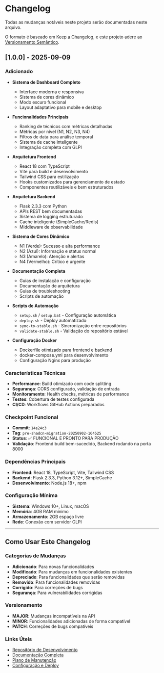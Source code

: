 # Changelog

Todas as mudanças notáveis neste projeto serão documentadas neste arquivo.

O formato é baseado em [Keep a Changelog](https://keepachangelog.com/pt-BR/1.0.0/),
e este projeto adere ao [Versionamento Semântico](https://semver.org/lang/pt-BR/).

## [1.0.0] - 2025-09-09

### Adicionado
- **Sistema de Dashboard Completo**
  - Interface moderna e responsiva
  - Sistema de cores dinâmico
  - Modo escuro funcional
  - Layout adaptativo para mobile e desktop

- **Funcionalidades Principais**
  - Ranking de técnicos com métricas detalhadas
  - Métricas por nível (N1, N2, N3, N4)
  - Filtros de data para análise temporal
  - Sistema de cache inteligente
  - Integração completa com GLPI

- **Arquitetura Frontend**
  - React 18 com TypeScript
  - Vite para build e desenvolvimento
  - Tailwind CSS para estilização
  - Hooks customizados para gerenciamento de estado
  - Componentes reutilizáveis e bem estruturados

- **Arquitetura Backend**
  - Flask 2.3.3 com Python
  - APIs REST bem documentadas
  - Sistema de logging estruturado
  - Cache inteligente (SimpleCache/Redis)
  - Middleware de observabilidade

- **Sistema de Cores Dinâmico**
  - N1 (Verde): Sucesso e alta performance
  - N2 (Azul): Informação e status normal
  - N3 (Amarelo): Atenção e alertas
  - N4 (Vermelho): Crítico e urgente

- **Documentação Completa**
  - Guias de instalação e configuração
  - Documentação de arquitetura
  - Guias de troubleshooting
  - Scripts de automação

- **Scripts de Automação**
  - `setup.sh` / `setup.bat` - Configuração automática
  - `deploy.sh` - Deploy automatizado
  - `sync-to-stable.sh` - Sincronização entre repositórios
  - `validate-stable.sh` - Validação do repositório estável

- **Configuração Docker**
  - Dockerfile otimizado para frontend e backend
  - docker-compose.yml para desenvolvimento
  - Configuração Nginx para produção

### Características Técnicas
- **Performance**: Build otimizado com code splitting
- **Segurança**: CORS configurado, validação de entrada
- **Monitoramento**: Health checks, métricas de performance
- **Testes**: Cobertura de testes configurada
- **CI/CD**: Workflows GitHub Actions preparados

### Checkpoint Funcional
- **Commit**: `14e24c3`
- **Tag**: `pre-shadcn-migration-20250902-164525`
- **Status**: ✅ FUNCIONAL E PRONTO PARA PRODUÇÃO
- **Validação**: Frontend build bem-sucedido, Backend rodando na porta 8000

### Dependências Principais
- **Frontend**: React 18, TypeScript, Vite, Tailwind CSS
- **Backend**: Flask 2.3.3, Python 3.12+, SimpleCache
- **Desenvolvimento**: Node.js 18+, npm

### Configuração Mínima
- **Sistema**: Windows 10+, Linux, macOS
- **Memória**: 4GB RAM mínimo
- **Armazenamento**: 2GB espaço livre
- **Rede**: Conexão com servidor GLPI

---

## Como Usar Este Changelog

### Categorias de Mudanças
- **Adicionado**: Para novas funcionalidades
- **Modificado**: Para mudanças em funcionalidades existentes
- **Depreciado**: Para funcionalidades que serão removidas
- **Removido**: Para funcionalidades removidas
- **Corrigido**: Para correções de bugs
- **Segurança**: Para vulnerabilidades corrigidas

### Versionamento
- **MAJOR**: Mudanças incompatíveis na API
- **MINOR**: Funcionalidades adicionadas de forma compatível
- **PATCH**: Correções de bugs compatíveis

### Links Úteis
- [Repositório de Desenvolvimento](../glpi_dashboard_funcional)
- [Documentação Completa](./README.md)
- [Plano de Manutenção](./MAINTENANCE_PLAN.md)
- [Configuração e Deploy](./CONFIGURATION_DOCUMENTATION.md)

